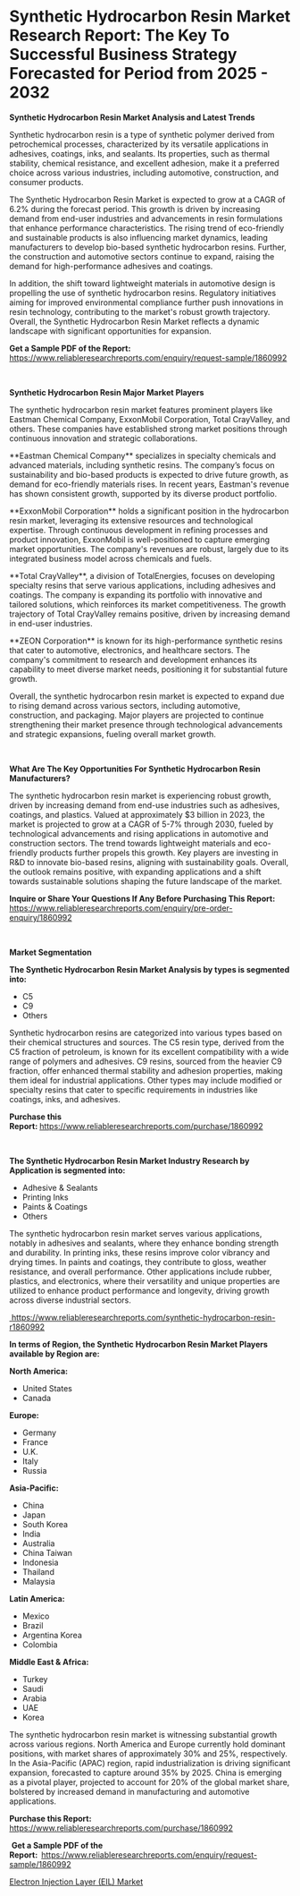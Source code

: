 <p><h1>Synthetic Hydrocarbon Resin Market Research Report: The Key To Successful Business Strategy Forecasted for Period from 2025 - 2032</h1></p><p><strong>Synthetic Hydrocarbon Resin Market Analysis and Latest Trends</strong></p>
<p><p>Synthetic hydrocarbon resin is a type of synthetic polymer derived from petrochemical processes, characterized by its versatile applications in adhesives, coatings, inks, and sealants. Its properties, such as thermal stability, chemical resistance, and excellent adhesion, make it a preferred choice across various industries, including automotive, construction, and consumer products. </p><p>The Synthetic Hydrocarbon Resin Market is expected to grow at a CAGR of 6.2% during the forecast period. This growth is driven by increasing demand from end-user industries and advancements in resin formulations that enhance performance characteristics. The rising trend of eco-friendly and sustainable products is also influencing market dynamics, leading manufacturers to develop bio-based synthetic hydrocarbon resins. Further, the construction and automotive sectors continue to expand, raising the demand for high-performance adhesives and coatings.</p><p>In addition, the shift toward lightweight materials in automotive design is propelling the use of synthetic hydrocarbon resins. Regulatory initiatives aiming for improved environmental compliance further push innovations in resin technology, contributing to the market's robust growth trajectory. Overall, the Synthetic Hydrocarbon Resin Market reflects a dynamic landscape with significant opportunities for expansion.</p></p>
<p><strong>Get a Sample PDF of the Report:&nbsp;</strong> <a href="https://www.reliableresearchreports.com/enquiry/request-sample/1860992?utm_campaign=3027&utm_medium=2&utm_source=Github&utm_content=ia&utm_term=03042025&utm_id=synthetic-hydrocarbon-resin">https://www.reliableresearchreports.com/enquiry/request-sample/1860992</a></p>
<p>&nbsp;</p>
<p><strong>Synthetic Hydrocarbon Resin Major Market Players</strong></p>
<p><p>The synthetic hydrocarbon resin market features prominent players like Eastman Chemical Company, ExxonMobil Corporation, Total CrayValley, and others. These companies have established strong market positions through continuous innovation and strategic collaborations.</p><p>**Eastman Chemical Company** specializes in specialty chemicals and advanced materials, including synthetic resins. The company’s focus on sustainability and bio-based products is expected to drive future growth, as demand for eco-friendly materials rises. In recent years, Eastman's revenue has shown consistent growth, supported by its diverse product portfolio.</p><p>**ExxonMobil Corporation** holds a significant position in the hydrocarbon resin market, leveraging its extensive resources and technological expertise. Through continuous development in refining processes and product innovation, ExxonMobil is well-positioned to capture emerging market opportunities. The company's revenues are robust, largely due to its integrated business model across chemicals and fuels.</p><p>**Total CrayValley**, a division of TotalEnergies, focuses on developing specialty resins that serve various applications, including adhesives and coatings. The company is expanding its portfolio with innovative and tailored solutions, which reinforces its market competitiveness. The growth trajectory of Total CrayValley remains positive, driven by increasing demand in end-user industries.</p><p>**ZEON Corporation** is known for its high-performance synthetic resins that cater to automotive, electronics, and healthcare sectors. The company's commitment to research and development enhances its capability to meet diverse market needs, positioning it for substantial future growth.</p><p>Overall, the synthetic hydrocarbon resin market is expected to expand due to rising demand across various sectors, including automotive, construction, and packaging. Major players are projected to continue strengthening their market presence through technological advancements and strategic expansions, fueling overall market growth.</p></p>
<p>&nbsp;</p>
<p><strong>What Are The Key Opportunities For Synthetic Hydrocarbon Resin Manufacturers?</strong></p>
<p><p>The synthetic hydrocarbon resin market is experiencing robust growth, driven by increasing demand from end-use industries such as adhesives, coatings, and plastics. Valued at approximately $3 billion in 2023, the market is projected to grow at a CAGR of 5-7% through 2030, fueled by technological advancements and rising applications in automotive and construction sectors. The trend towards lightweight materials and eco-friendly products further propels this growth. Key players are investing in R&D to innovate bio-based resins, aligning with sustainability goals. Overall, the outlook remains positive, with expanding applications and a shift towards sustainable solutions shaping the future landscape of the market.</p></p>
<p><strong>Inquire or Share Your Questions If Any Before Purchasing This Report:</strong> <a href="https://www.reliableresearchreports.com/enquiry/pre-order-enquiry/1860992?utm_campaign=3027&utm_medium=2&utm_source=Github&utm_content=ia&utm_term=03042025&utm_id=synthetic-hydrocarbon-resin">https://www.reliableresearchreports.com/enquiry/pre-order-enquiry/1860992</a></p>
<p>&nbsp;</p>
<p><strong>Market Segmentation</strong></p>
<p><strong>The Synthetic Hydrocarbon Resin Market Analysis by types is segmented into:</strong></p>
<p><ul><li>C5</li><li>C9</li><li>Others</li></ul></p>
<p><p>Synthetic hydrocarbon resins are categorized into various types based on their chemical structures and sources. The C5 resin type, derived from the C5 fraction of petroleum, is known for its excellent compatibility with a wide range of polymers and adhesives. C9 resins, sourced from the heavier C9 fraction, offer enhanced thermal stability and adhesion properties, making them ideal for industrial applications. Other types may include modified or specialty resins that cater to specific requirements in industries like coatings, inks, and adhesives.</p></p>
<p><strong>Purchase this Report:&nbsp;</strong><a href="https://www.reliableresearchreports.com/purchase/1860992?utm_campaign=3027&utm_medium=2&utm_source=Github&utm_content=ia&utm_term=03042025&utm_id=synthetic-hydrocarbon-resin">https://www.reliableresearchreports.com/purchase/1860992</a></p>
<p>&nbsp;</p>
<p><strong>The Synthetic Hydrocarbon Resin Market Industry Research by Application is segmented into:</strong></p>
<p><ul><li>Adhesive & Sealants</li><li>Printing Inks</li><li>Paints & Coatings</li><li>Others</li></ul></p>
<p><p>The synthetic hydrocarbon resin market serves various applications, notably in adhesives and sealants, where they enhance bonding strength and durability. In printing inks, these resins improve color vibrancy and drying times. In paints and coatings, they contribute to gloss, weather resistance, and overall performance. Other applications include rubber, plastics, and electronics, where their versatility and unique properties are utilized to enhance product performance and longevity, driving growth across diverse industrial sectors.</p></p>
<p><a href="https://www.reliableresearchreports.com/synthetic-hydrocarbon-resin-r1860992?utm_campaign=3027&utm_medium=2&utm_source=Github&utm_content=ia&utm_term=03042025&utm_id=synthetic-hydrocarbon-resin">&nbsp;https://www.reliableresearchreports.com/synthetic-hydrocarbon-resin-r1860992</a></p>
<p><strong>In terms of Region, the Synthetic Hydrocarbon Resin Market Players available by Region are:</strong></p>
<p>
    <p> <strong> North America: </strong>
        <ul>
            <li>United States</li>
            <li>Canada</li>
        </ul>
        </p> 
    <p> <strong> Europe: </strong>
        <ul>
            <li>Germany</li>
            <li>France</li>
            <li>U.K.</li>
            <li>Italy</li>
            <li>Russia</li>
        </ul>
        </p> 
    <p> <strong> Asia-Pacific: </strong>
        <ul>
            <li>China</li>
            <li>Japan</li>
            <li>South Korea</li>
            <li>India</li>
            <li>Australia</li>
            <li>China Taiwan</li>
            <li>Indonesia</li>
            <li>Thailand</li>
            <li>Malaysia</li>
        </ul>
        </p> 
    <p> <strong> Latin America: </strong>
        <ul>
            <li>Mexico</li>
            <li>Brazil</li>
            <li>Argentina Korea</li>
            <li>Colombia</li>
        </ul>
        </p> 
    <p> <strong> Middle East & Africa: </strong>
        <ul>
            <li>Turkey</li>
            <li>Saudi</li>
            <li>Arabia</li>
            <li>UAE</li>
            <li>Korea</li>
        </ul>
    </p>
    </p>
<p><p>The synthetic hydrocarbon resin market is witnessing substantial growth across various regions. North America and Europe currently hold dominant positions, with market shares of approximately 30% and 25%, respectively. In the Asia-Pacific (APAC) region, rapid industrialization is driving significant expansion, forecasted to capture around 35% by 2025. China is emerging as a pivotal player, projected to account for 20% of the global market share, bolstered by increased demand in manufacturing and automotive applications.</p></p>
<p><strong>Purchase this Report: </strong><a href="https://www.reliableresearchreports.com/purchase/1860992?utm_campaign=3027&utm_medium=2&utm_source=Github&utm_content=ia&utm_term=03042025&utm_id=synthetic-hydrocarbon-resin">https://www.reliableresearchreports.com/purchase/1860992</a></p>
<p>&nbsp;<strong>Get a Sample PDF of the Report:&nbsp;&nbsp;</strong><a href="https://www.reliableresearchreports.com/enquiry/request-sample/1860992?utm_campaign=3027&utm_medium=2&utm_source=Github&utm_content=ia&utm_term=03042025&utm_id=synthetic-hydrocarbon-resin">https://www.reliableresearchreports.com/enquiry/request-sample/1860992</a></p>
<p><strong></strong></p>
<p><p><a href="https://github.com/nibbsmantji/Market-Research-Report-List-1/blob/main/electron-injection-layer-eil-market.md?utm_campaign=3027&utm_medium=2&utm_source=Github&utm_content=ia&utm_term=03042025&utm_id=synthetic-hydrocarbon-resin">Electron Injection Layer (EIL) Market</a></p></p>